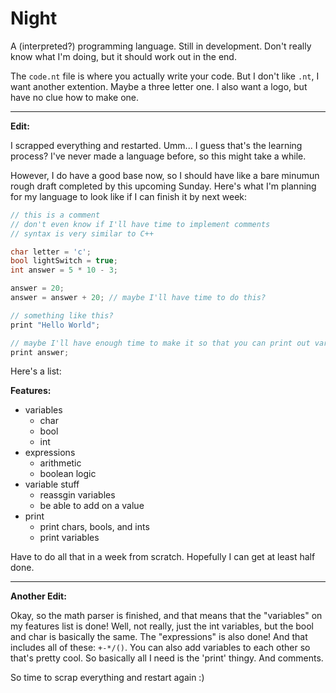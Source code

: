 # Night

A (interpreted?) programming language. Still in development. Don't really know what I'm doing, but it should work out in the end.

The `code.nt` file is where you actually write your code. But I don't like `.nt`, I want another extention. Maybe a three letter one. I also want a logo, but have no clue how to make one.

---

**Edit:**

I scrapped everything and restarted. Umm... I guess that's the learning process? I've never made a language before, so this might take a while.

However, I do have a good base now, so I should have like a bare minumun rough draft completed by this upcoming Sunday. Here's what I'm planning for my language to look like if I can finish it by next week:

```.cpp
// this is a comment
// don't even know if I'll have time to implement comments
// syntax is very similar to C++

char letter = 'c';
bool lightSwitch = true;
int answer = 5 * 10 - 3;

answer = 20;
answer = answer + 20; // maybe I'll have time to do this?

// something like this?
print "Hello World";

// maybe I'll have enough time to make it so that you can print out variables
print answer;
```

Here's a list:

**Features:**

- variables
  - char
  - bool
  - int
- expressions
  - arithmetic
  - boolean logic
- variable stuff
  - reassgin variables
  - be able to add on a value
- print
  - print chars, bools, and ints
  - print variables
  
Have to do all that in a week from scratch. Hopefully I can get at least half done.

---

**Another Edit:**

Okay, so the math parser is finished, and that means that the "variables" on my features list is done! Well, not really, just the int variables, but the bool and char is basically the same. The "expressions" is also done! And that includes all of these: `+-*/()`. You can also add variables to each other so that's pretty cool. So basically all I need is the 'print' thingy. And comments.

So time to scrap everything and restart again :)
